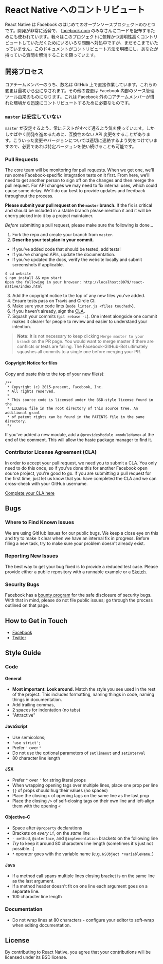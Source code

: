 # React Native へのコントリビュート

React Native は Facebook のはじめてのオープンソースプロジェクトのひとつです。開発が非常に活発で、 [facebook.com](https://facebook.com) のみなさんにコードを配布するためにも使われています。我々はこのプロジェクトに気軽かつ透明性高くコントリビュートしていただくためにいろいろな問題へ対処中ですが、まだそこまでいたっていません。このドキュメントがコントリビュート方法を明確にし、あなたが持っている質問を解消することを願っています。

## 開発プロセス

コアチームメンバーのうち、数名は GitHub 上で直接作業しています。これらの変更は最初から公になされます。その他の変更は Facebook 内部のソース管理ツール由来のものになります。これは Facebook 外のコアチームメンバーが慣れた環境から迅速にコントリビュートするために必要なものです。

### `master` は安定していない

`master` が安定するよう、常にテストがすべて通るよう気を使っています。しかしすばやく開発を進めるために、互換性のない API 変更をすることがあります。こういった変更やバージョンについては適切に連絡するよう気をつけていますので、必要であれば特定バージョンを使い続けることも可能です。

### Pull Requests

The core team will be monitoring for pull requests. When we get one, we'll run some Facebook-specific integration tests on it first. From here, we'll need to get another person to sign off on the changes and then merge the pull request. For API changes we may need to fix internal uses, which could cause some delay. We'll do our best to provide updates and feedback throughout the process.

**Please submit your pull request on the `master` branch**. If the fix is critical and should be included in a stable branch please mention it and it will be cherry picked into it by a project maintainer.

*Before* submitting a pull request, please make sure the following is done…

1. Fork the repo and create your branch from `master`.
2. **Describe your test plan in your commit.**
  - If you've added code that should be tested, add tests!
  - If you've changed APIs, update the documentation.
  - If you've updated the docs, verify the website locally and submit screenshots if applicable.

  ```
  $ cd website
  $ npm install && npm start
  Open the following in your browser: http://localhost:8079/react-native/index.html
  ```

3. Add the copyright notice to the top of any new files you've added.
4. Ensure tests pass on Travis and Circle CI.
5. Make sure your code lints (`node linter.js <files touched>`).
6. If you haven't already, sign the [CLA](https://code.facebook.com/cla).
7. Squash your commits (`git rebase -i`).
   One intent alongside one commit makes it clearer for people to review and easier to understand your intention.

> **Note:** It is not necessary to keep clicking `Merge master to your branch` on the PR page. You would want to merge master if there are conflicts or tests are failing. The Facebook-GitHub-Bot ultimately squashes all commits to a single one before merging your PR.

#### Copyright Notice for files

Copy and paste this to the top of your new file(s):

```JS
/**
 * Copyright (c) 2015-present, Facebook, Inc.
 * All rights reserved.
 *
 * This source code is licensed under the BSD-style license found in the
 * LICENSE file in the root directory of this source tree. An additional grant
 * of patent rights can be found in the PATENTS file in the same directory.
 */
```

If you've added a new module, add a `@providesModule <moduleName>` at the end of the comment. This will allow the haste package manager to find it.

### Contributor License Agreement (CLA)

In order to accept your pull request, we need you to submit a CLA. You only need to do this once, so if you've done this for another Facebook open source project, you're good to go. If you are submitting a pull request for the first time, just let us know that you have completed the CLA and we can cross-check with your GitHub username.

[Complete your CLA here](https://code.facebook.com/cla)

## Bugs

### Where to Find Known Issues

We are using GitHub Issues for our public bugs. We keep a close eye on this and try to make it clear when we have an internal fix in progress. Before filing a new task, try to make sure your problem doesn't already exist.

### Reporting New Issues

The best way to get your bug fixed is to provide a reduced test case. Please provide either a public repository with a runnable example or a [Sketch](https://sketch.expo.io/).

### Security Bugs

Facebook has a [bounty program](https://www.facebook.com/whitehat/) for the safe disclosure of security bugs. With that in mind, please do not file public issues; go through the process outlined on that page.

## How to Get in Touch

* [Facebook](https://www.facebook.com/groups/react.native.community/)
* [Twitter](https://www.twitter.com/reactnative)

## Style Guide

### Code

#### General

* **Most important: Look around.** Match the style you see used in the rest of the project. This includes formatting, naming things in code, naming things in documentation.
* Add trailing commas,
* 2 spaces for indentation (no tabs)
* "Attractive"

#### JavaScript

* Use semicolons;
* `'use strict';`
* Prefer `'` over `"`
* Do not use the optional parameters of `setTimeout` and `setInterval`
* 80 character line length

#### JSX

* Prefer `"` over `'` for string literal props
* When wrapping opening tags over multiple lines, place one prop per line
* `{}` of props should hug their values (no spaces)
* Place the closing `>` of opening tags on the same line as the last prop
* Place the closing `/>` of self-closing tags on their own line and left-align them with the opening `<`

#### Objective-C

* Space after `@property` declarations
* Brackets on *every* `if`, on the *same* line
* `- method`, `@interface`, and `@implementation` brackets on the following line
* *Try* to keep it around 80 characters line length (sometimes it's just not possible...)
* `*` operator goes with the variable name (e.g. `NSObject *variableName;`)

#### Java

* If a method call spans multiple lines closing bracket is on the same line as the last argument.
* If a method header doesn't fit on one line each argument goes on a separate line.
* 100 character line length

### Documentation

* Do not wrap lines at 80 characters - configure your editor to soft-wrap when editing documentation.

## License

By contributing to React Native, you agree that your contributions will be licensed under its BSD license.
